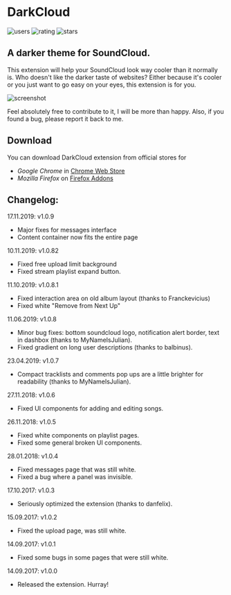 # DarkCloud
![users](https://img.shields.io/chrome-web-store/d/mjicdmidmifkppilbbcanmnljpffmfmh.svg?label=users)
![rating](https://img.shields.io/chrome-web-store/rating-count/mjicdmidmifkppilbbcanmnljpffmfmh?label=rating)
![stars](https://img.shields.io/chrome-web-store/rating/mjicdmidmifkppilbbcanmnljpffmfmh?label=stars)

## A darker theme for SoundCloud.

This extension will help your SoundCloud look way cooler than it normally is.
Who doesn't like the darker taste of websites? Either because it's cooler or you just want to go easy on your eyes, this extension is for you.

![screenshot](images/screencroped.png)

Feel absolutely free to contribute to it, I will be more than happy. Also, if you found a bug, please report it back to me.

## Download

You can download DarkCloud extension from official stores for 
- *Google Chrome* in [Chrome Web Store](https://chrome.google.com/webstore/detail/darkcloud/mjicdmidmifkppilbbcanmnljpffmfmh)
- *Mozilla Firefox* on [Firefox Addons](https://addons.mozilla.org/en-US/firefox/addon/darkcloud-original/) 


## Changelog:

17.11.2019: v1.0.9
- Major fixes for messages interface
- Content container now fits the entire page

10.11.2019: v1.0.82
- Fixed free upload limit background
- Fixed stream playlist expand button.

11.10.2019: v1.0.8.1
- Fixed interaction area on old album layout (thanks to Franckevicius)
- Fixed white "Remove from Next Up"

11.06.2019: v1.0.8
- Minor bug fixes: bottom soundcloud logo, notification alert border, text in dashbox (thanks to MyNameIsJulian).
- Fixed gradient on long user descriptions (thanks to balbinus).

23.04.2019: v1.0.7
- Compact tracklists and comments pop ups are a little brighter for readability (thanks to MyNameIsJulian).

27.11.2018: v1.0.6
- Fixed UI components for adding and editing songs.

26.11.2018: v1.0.5
- Fixed white components on playlist pages.
- Fixed some general broken UI components.

28.01.2018: v1.0.4
- Fixed messages page that was still white.
- Fixed a bug where a panel was invisible.

17.10.2017: v1.0.3
- Seriously optimized the extension (thanks to danfelix).

15.09.2017: v1.0.2
- Fixed the upload page, was still white.

14.09.2017: v1.0.1
- Fixed some bugs in some pages that were still white.

14.09.2017: v1.0.0
- Released the extension. Hurray!
